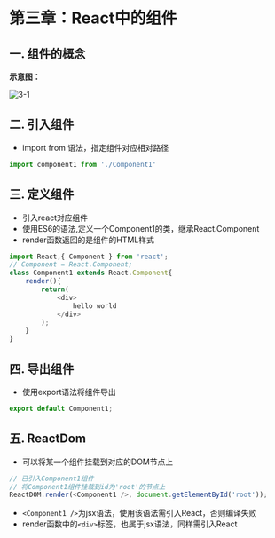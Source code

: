 # 第三章：React中的组件

## 一. 组件的概念
**示意图：**

![3-1](https://s2.ax1x.com/2020/02/21/3n8CBd.md.png)


## 二. 引入组件
* import from 语法，指定组件对应相对路径
```javascript
import component1 from './Component1'
```

## 三. 定义组件
* 引入react对应组件
* 使用ES6的语法,定义一个Component1的类，继承React.Component
* render函数返回的是组件的HTML样式

```javascript
import React,{ Component } from 'react';
// Component = React.Component;
class Component1 extends React.Component{
    render(){
        return(
            <div>
                hello world
            </div>
        );
    }
}
```


## 四. 导出组件
* 使用export语法将组件导出

```javascript
export default Component1;
```

## 五. ReactDom
* 可以将某一个组件挂载到对应的DOM节点上

```javascript
// 已引入Component1组件
// 将Component1组件挂载到id为'root'的节点上
ReactDOM.render(<Component1 />, document.getElementById('root'));
```

* `<Component1 />`为jsx语法，使用该语法需引入React，否则编译失败
* render函数中的`<div>`标签，也属于jsx语法，同样需引入React



<comment/>
